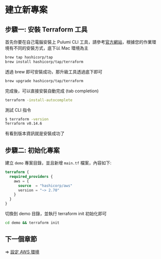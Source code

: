 # 建立新專案

## 步驟一: 安裝 Terraform 工具

首先你要在自己電腦安裝上 Pulumi CLI 工具，請參考[官方網站][1]，根據您的作業環境有不同的安裝方式，底下以 Mac 環境為主

[1]:https://learn.hashicorp.com/tutorials/terraform/install-cli

```sh
brew tap hashicorp/tap
brew install hashicorp/tap/terraform
```

透過 brew 即可安裝成功，那升級工具透過底下即可

```sh
brew upgrade hashicorp/tap/terraform
```

完成後，可以直接安裝自動完成 (tab completion)

```sh
terraform -install-autocomplete
```

測試 CLI 指令

```sh
$ terraform -version
Terraform v0.14.6
```

有看到版本資訊就是安裝成功了

## 步驟二: 初始化專案

建立 `demo` 專案目錄，並且新增 `main.tf` 檔案，內容如下:

```tf
terraform {
  required_providers {
    aws = {
      source  = "hashicorp/aws"
      version = "~> 2.70"
    }
  }
}
```

切換到 demo 目錄，並執行 terraform init 初始化即可

```sh
cd demo && terraform init
```

## 下一個章節

=> [設定 AWS 環境](./02-configuring-aws.md)
